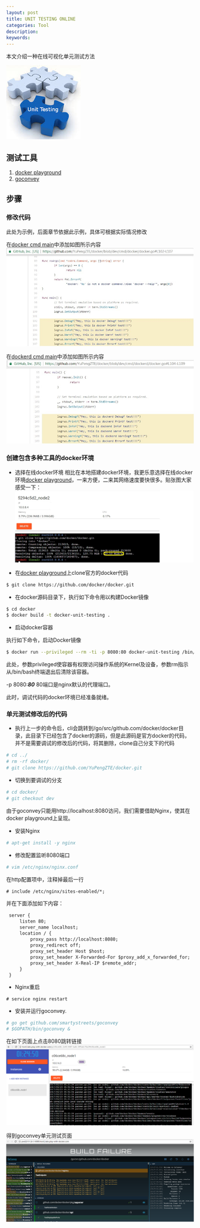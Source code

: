 ```yaml
---
layout: post
title: UNIT TESTING ONLINE
categories: Tool
description:
keywords:
---
```


本文介绍一种在线可视化单元测试方法

![docker debug](/images/posts/unit-testing.jpg)

## 测试工具
  1. [docker playground](http://play-with-docker.com)
  2. [goconvey](https://github.com/smartystreets/goconvey)

## 步骤
### 修改代码
   此处为示例，后面章节依据此示例，具体可根据实际情况修改

   在[docker cmd main](https://github.com/YuPengZTE/docker/blob/dev/cmd/docker/docker.go#L97)中添加如图所示内容
   ![docker debug log](/images/posts/docker_debug_log.jpg)

   在[dockerd cmd main](https://github.com/YuPengZTE/docker/blob/dev/cmd/dockerd/docker.go#L95)中添加如图所示内容
   ![dockerd debug log](/images/posts/dockerd_debug_log.jpg)

### 创建包含多种工具的docker环境
   * 选择在线docker环境
   相比在本地搭建docker环境，我更乐意选择在线docker环境[docker playground](http://play-with-docker.com)，一来方便，二来其网络速度要快很多。贴张图大家感受一下：
![docker playground speed](/images/posts/docker_playground_speed.jpg)

   * 在[docker playground](http://play-with-docker.com)上clone官方的docker代码

   ```sh
   $ git clone https://github.com/docker/docker.git
   ``` 
   
   * 在docker源码目录下，执行如下命令用以构建Docker镜像

   ```sh
   $ cd docker
   $ docker build -t docker-unit-testing .
   ``` 
   
   * 启动docker容器

   执行如下命令，启动Docker镜像

   ```sh
   $ docker run --privileged --rm -ti -p 8080:80 docker-unit-testing /bin/bash
   ``` 
   
   此处，参数privileged使容器有权限访问操作系统的Kernel及设备，参数rm指示从/bin/bash终端退出后清除该容器。
   
   -p 8080:***80*** 80端口是nginx默认的代理端口。
   
   此时，调试代码的docker环境已经准备就绪。

### 单元测试修改后的代码
   * 执行上一步的命令后，cli会跳转到/go/src/github.com/docker/docker目录，此目录下已经包含了docker的源码，但是此源码是官方docker的代码，并不是需要调试的修改后的代码，将其删除，clone自己分支下的代码

   ```sh
   # cd ../
   # rm -rf docker/
   # git clone https://github.com/YuPengZTE/docker.git
   ``` 
   
   * 切换到要调试的分支

   ```sh
   # cd docker/
   # git checkout dev
   ``` 
   由于goconvey只能用http://localhost:8080访问，我们需要借助Nginx，使其在docker playground上呈现。

   * 安装Nginx

   ```sh
   # apt-get install -y nginx
   ``` 

   * 修改配置监听8080端口

   ```sh
   # vim /etc/nginx/nginx.conf
   ```

   在http配置项中，注释掉最后一行

   ```
   # include /etc/nginx/sites-enabled/*;
   ```
   并在下面添加如下内容：

   ```
    server {
        listen 80;
        server_name localhost;
        location / {
            proxy_pass http://localhost:8080;
            proxy_redirect off;
            proxy_set_header Host $host;
            proxy_set_header X-Forwarded-For $proxy_add_x_forwarded_for;
            proxy_set_header X-Real-IP $remote_addr;
        }
    }
   ```
   
   * Nginx重启
   
   ```
   # service nginx restart
   ```
   
   * 安装并运行goconvey.

   ```sh
   # go get github.com/smartystreets/goconvey
   # $GOPATH/bin/goconvey &
   ``` 
   

   在如下页面上点击8080跳转链接
   ![unit_docker_playgroud](/images/posts/unit_docker_playgroud.png)
   
   得到goconvey单元测试页面
   ![unit_goconvey](/images/posts/unit_goconvey.png)
   
